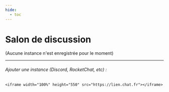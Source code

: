 ```yaml
---
hide:
  - toc
---
```


# Salon de discussion

(Aucune instance n'est enregistrée pour le moment)

---

###### Ajouter une instance (Discord, RocketChat, etc) :

```<iframe width="100%" height="550" src="https://lien.chat.fr"></iframe>```


<style>
  .md-content__button {
    display: none;
  }
</style>